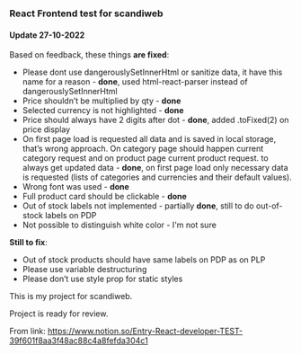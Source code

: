 ### React Frontend test for scandiweb

#### Update 27-10-2022

Based on feedback, these things **are fixed**:

- Please dont use dangerouslySetInnerHtml or sanitize data, it have this name for a reason - **done**, used html-react-parser instead of dangerouslySetInnerHtml
- Price shouldn’t be multiplied by qty - **done**
- Selected currency is not highlighted - **done**
- Price should always have 2 digits after dot - **done**, added .toFixed(2) on price display
- On first page load is requested all data and is saved in local storage, that’s wrong approach. On category page should happen current category request and on product page current product request. to always get updated data - **done**, on first page load only necessary data is requested (lists of categories and currencies and their default values).
- Wrong font was used - **done**
- Full product card should be clickable - **done**
- Out of stock labels not implemented - partially **done**, still to do out-of-stock labels on PDP
- Not possible to distinguish white color - I'm not sure

**Still to fix**:

- Out of stock products should have same labels on PDP as on PLP
- Please use variable destructuring
- Please don’t use style prop for static styles

This is my project for scandiweb.

Project is ready for review.

From link: https://www.notion.so/Entry-React-developer-TEST-39f601f8aa3f48ac88c4a8fefda304c1